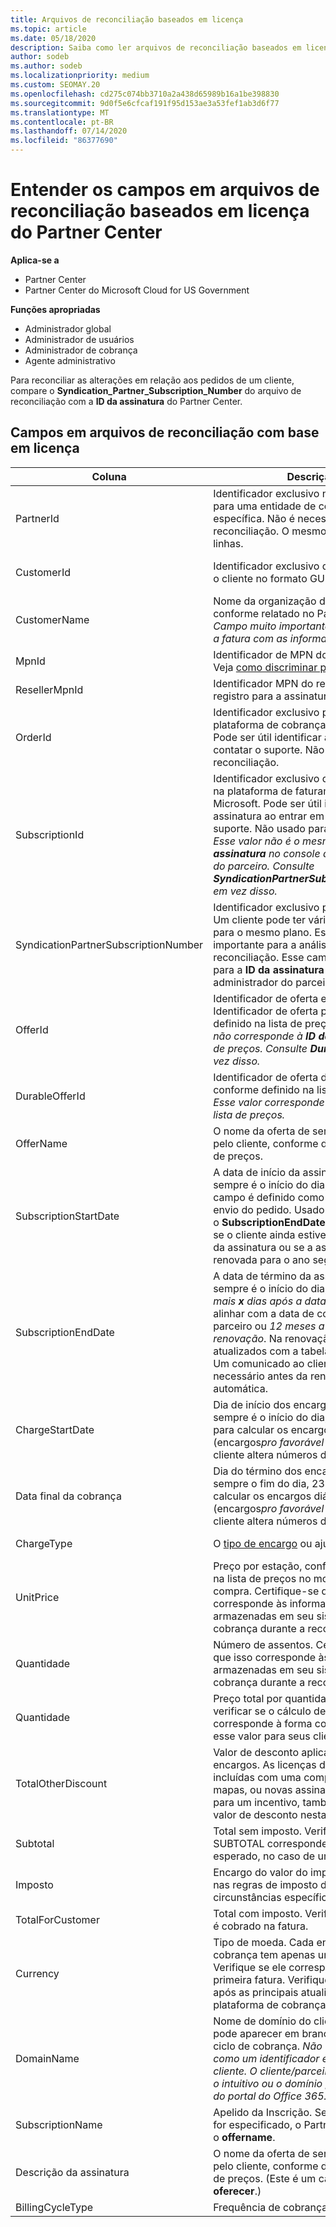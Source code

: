 ```yaml
---
title: Arquivos de reconciliação baseados em licença
ms.topic: article
ms.date: 05/18/2020
description: Saiba como ler arquivos de reconciliação baseados em licença no Partner Center. Este artigo explica o significado de cada campo em seu arquivo reconhecimento baseado em licença.
author: sodeb
ms.author: sodeb
ms.localizationpriority: medium
ms.custom: SEOMAY.20
ms.openlocfilehash: cd275c074bb3710a2a438d65989b16a1be398830
ms.sourcegitcommit: 9d0f5e6cfcaf191f95d153ae3a53fef1ab3d6f77
ms.translationtype: MT
ms.contentlocale: pt-BR
ms.lasthandoff: 07/14/2020
ms.locfileid: "86377690"
---
```

# <a name="understand-the-fields-in-partner-center-license-based-reconciliation-files"></a>Entender os campos em arquivos de reconciliação baseados em licença do Partner Center

**Aplica-se a**

- Partner Center
- Partner Center do Microsoft Cloud for US Government

**Funções apropriadas**
- Administrador global
- Administrador de usuários
- Administrador de cobrança
- Agente administrativo

Para reconciliar as alterações em relação aos pedidos de um cliente, compare o **Syndication_Partner_Subscription_Number** do arquivo de reconciliação com a **ID da assinatura** do Partner Center.

## <a name="fields-in-license-based-reconciliation-files"></a>Campos em arquivos de reconciliação com base em licença

| Coluna | Descrição | Valor de exemplo |
| ------ | ----------- | ------------ |
| PartnerId | Identificador exclusivo no formato GUID para uma entidade de cobrança específica. Não é necessário para reconciliação. O mesmo em todas as linhas. | *8ddd03642-test-test-test-46b58d356b4e* |
| CustomerId | Identificador exclusivo da Microsoft para o cliente no formato GUID. | *12ABCD34-001A-BCD2-987C-3210ABCD5678* |
| CustomerName | Nome da organização do cliente, conforme relatado no Partner Center. *Campo muito importante para reconciliar a fatura com as informações do sistema.* | *Testar o cliente A* |
| MpnId | Identificador de MPN do parceiro CSP. Veja [como discriminar por parceiro](use-the-reconciliation-files.md#itemize-reconciliation-files-by-partner). | *4390934* |
| ResellerMpnId | Identificador MPN do revendedor do registro para a assinatura.  |
| OrderId | Identificador exclusivo para um pedido na plataforma de cobrança do Microsoft. Pode ser útil identificar a ordem ao contatar o suporte. Não usado para reconciliação. | *566890604832738111* |
| SubscriptionId | Identificador exclusivo de uma assinatura na plataforma de faturamento da Microsoft. Pode ser útil identificar a assinatura ao entrar em contato com o suporte. Não usado para reconciliação. *Esse valor não é o mesmo que a **ID da assinatura** no console do administrador do parceiro. Consulte **SyndicationPartnerSubscriptionNumber** em vez disso.* | *usCBMgAAAAAAAAIA* |
| SyndicationPartnerSubscriptionNumber | Identificador exclusivo para assinaturas. Um cliente pode ter várias assinaturas para o mesmo plano. Essa coluna é importante para a análise de arquivo de reconciliação. Esse campo é mapeado para a **ID da assinatura** no console do administrador do parceiro. | *fb977ab5-test-test-test-24c8d9591708* |
| OfferId | Identificador de oferta exclusivo. Identificador de oferta padrão, conforme definido na lista de preços. *Esse valor não corresponde à **ID da oferta** da lista de preços. Consulte **DurableOfferID** em vez disso.* | *FE616D64-E9A8-40EF-843F-152E9BBEF3D1* |
| DurableOfferId | Identificador de oferta durável exclusiva, conforme definido na lista de preços. *Esse valor corresponde à **ID da oferta** da lista de preços.* | *1017D7F3-6D7F-4BFA-BDD8-79BC8F104E0C* |
| OfferName | O nome da oferta de serviço comprada pelo cliente, conforme definido na tabela de preços. | *Microsoft Office 365 (plano E3)* |
| SubscriptionStartDate | A data de início da assinatura. A hora sempre é o início do dia, 0h00. Esse campo é definido como o dia após o envio do pedido. Usado em conjunto com o **SubscriptionEndDate** para determinar: se o cliente ainda estiver no primeiro ano da assinatura ou se a assinatura tiver sido renovada para o ano seguinte. | *2/1/2019 0:00* |
| SubscriptionEndDate | A data de término da assinatura. A hora sempre é o início do dia, 0h00. *12 meses mais **x** dias após a data de início* para se alinhar com a data de cobrança do parceiro ou *12 meses a partir da data de renovação*. Na renovação, os preços são atualizados com a tabela de preços atual. Um comunicado ao cliente pode ser necessário antes da renovação automática. | *2/1/2019 0:00* |
| ChargeStartDate | Dia de início dos encargos. A hora sempre é o início do dia, 0h00. Usado para calcular os encargos diários (encargos*pro favorável* ) quando um cliente altera números de estação. | *2/1/2019 0:00* |
| Data final da cobrança | Dia do término dos encargos. A hora é sempre o fim do dia, 23:59. Usado para calcular os encargos diários (encargos*pro favorável* ) quando um cliente altera números de estação. | *2/28/2019 23:59* |
| ChargeType | O [tipo de encargo](recon-file-charge-types.md) ou ajuste. | Consulte [tipos de cobrança](recon-file-charge-types.md). |
| UnitPrice | Preço por estação, conforme publicado na lista de preços no momento da compra. Certifique-se de que isso corresponde às informações armazenadas em seu sistema de cobrança durante a reconciliação. | *6,82* |
| Quantidade | Número de assentos. Certifique-se de que isso corresponde às informações armazenadas em seu sistema de cobrança durante a reconciliação. | *2* |
| Quantidade | Preço total por quantidade. Usado para verificar se o cálculo de valor corresponde à forma como você calcula esse valor para seus clientes. | *13.32* |
| TotalOtherDiscount | Valor de desconto aplicado a esses encargos. As licenças de produto incluídas com uma competência ou mapas, ou novas assinaturas qualificadas para um incentivo, também conterão um valor de desconto nesta coluna. | *2,32* |
| Subtotal | Total sem imposto. Verifica se o SUBTOTAL corresponde ao seu total esperado, no caso de um desconto. | *11* |
| Imposto | Encargo do valor do imposto. Com base nas regras de imposto do mercado e em circunstâncias específicas. | *0* |
| TotalForCustomer | Total com imposto. Verifica se o imposto é cobrado na fatura. | *11* |
| Currency | Tipo de moeda. Cada entidade de cobrança tem apenas uma moeda. Verifique se ele corresponde à sua primeira fatura. Verifique novamente após as principais atualizações da plataforma de cobrança. | *EUR* |
| DomainName | Nome de domínio do cliente. Este campo pode aparecer em branco até o segundo ciclo de cobrança. *Não use esse campo como um identificador exclusivo para o cliente. O cliente/parceiro pode atualizar o intuitivo ou o domínio padrão por meio do portal do Office 365.* | *example.onmicrosoft.com* |
| SubscriptionName | Apelido da Inscrição. Se nenhum apelido for especificado, o Partner Center usará o **offername**. | *PROJETO ONLINE* |
| Descrição da assinatura | O nome da oferta de serviço comprada pelo cliente, conforme definido na tabela de preços. (Este é um campo idêntico a **oferecer**.) | *PREMIUM ONLINE DO PROJETO SEM CLIENTE DO PROJECT* |
| BillingCycleType | Frequência de cobrança única.| *Mensalmente* |